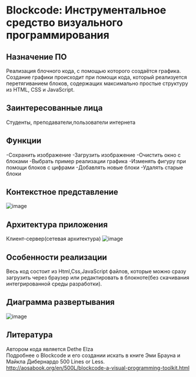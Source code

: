 # Blockcode: Инструментальное средство визуального программирования
## Назначение ПО
Реализация блочного кода, с помощью которого создаётся графика. Создание графики происходит при помощи кода, который реализуется перетягиванием блоков, содержащих максимально простые структуру из HTML, CSS и JavaScript.
## Заинтересованные лица
Студенты, преподаватели,пользователи интернета
## Функции
-Сохранить изображение 
-Загрузить изображение 
-Очистить окно с блоками 
-Выбрать пример реализации графика
-Изменять фигуру при помощи блоков с цифрами
-Добавлять новые блоки -Удалять старые блоки
## Контекстное представление
![image](https://user-images.githubusercontent.com/84101307/119741251-fe3cdd80-be8d-11eb-8a37-2ef11f51b1ce.png)
## Архитектура приложения
Клиент-сервер(сетевая архитектура)
![image](https://user-images.githubusercontent.com/84101307/119233755-1ed60200-bb33-11eb-819f-20de3307cb63.png)
## Особенности реализации
Весь код состоит из Html,Css,JavaScript файлов, которые можно сразу загрузить через браузер или редактировать в блокноте(без скачивания интегрированной среды разработки).
## Диаграмма развертывания
![image](https://user-images.githubusercontent.com/84101307/119741281-10b71700-be8e-11eb-8800-787e5125a3e1.png)
## Литература
Автором кода является Dethe Elza  
Подробнее о Blockcode и его создании искать в книге Эми Брауна и Майкла Дибернардо 500 Lines or Less. http://aosabook.org/en/500L/blockcode-a-visual-programming-toolkit.html
